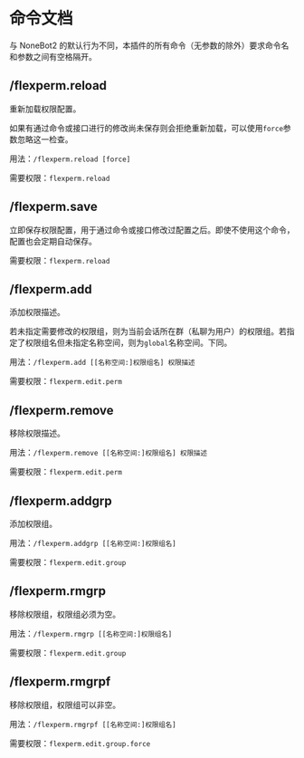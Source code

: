 # 命令文档

与 NoneBot2 的默认行为不同，本插件的所有命令（无参数的除外）要求命令名和参数之间有空格隔开。

## /flexperm.reload

重新加载权限配置。

如果有通过命令或接口进行的修改尚未保存则会拒绝重新加载，可以使用`force`参数忽略这一检查。

用法：`/flexperm.reload [force]`

需要权限：`flexperm.reload`

## /flexperm.save

立即保存权限配置，用于通过命令或接口修改过配置之后。即使不使用这个命令，配置也会定期自动保存。

需要权限：`flexperm.reload`

## /flexperm.add

添加权限描述。

若未指定需要修改的权限组，则为当前会话所在群（私聊为用户）的权限组。若指定了权限组名但未指定名称空间，则为`global`名称空间。下同。

用法：`/flexperm.add [[名称空间:]权限组名] 权限描述`

需要权限：`flexperm.edit.perm`

## /flexperm.remove

移除权限描述。

用法：`/flexperm.remove [[名称空间:]权限组名] 权限描述`

需要权限：`flexperm.edit.perm`

## /flexperm.addgrp

添加权限组。

用法：`/flexperm.addgrp [[名称空间:]权限组名]`

需要权限：`flexperm.edit.group`

## /flexperm.rmgrp

移除权限组，权限组必须为空。

用法：`/flexperm.rmgrp [[名称空间:]权限组名]`

需要权限：`flexperm.edit.group`

## /flexperm.rmgrpf

移除权限组，权限组可以非空。

用法：`/flexperm.rmgrpf [[名称空间:]权限组名]`

需要权限：`flexperm.edit.group.force`
